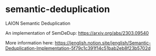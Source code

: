 # semantic-deduplication

LAION Semantic Deduplication

An implementation of SemDeDup: https://arxiv.org/abs/2303.09540

More information here: https://jenglish.notion.site/jenglish/Semantic-Deduplication-Implementation-5f79c1c391f14c51bab2eb8f23b5702d
